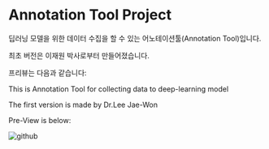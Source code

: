 # Annotation Tool Project

딥러닝 모델을 위한 데이터 수집을 할 수 있는 어노테이션툴(Annotation Tool)입니다.

최초 버전은 이재원 박사로부터 만들어졌습니다.

프리뷰는 다음과 같습니다:

This is Annotation Tool for collecting data to deep-learning model

The first version is made by Dr.Lee Jae-Won

Pre-View is below:

![github](https://user-images.githubusercontent.com/20642014/102997667-030d0680-4569-11eb-88e4-a4810301b99c.png)
